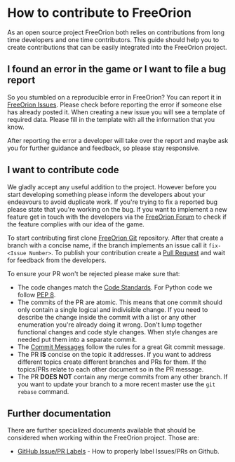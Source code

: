 # How to contribute to FreeOrion

As an open source project FreeOrion both relies on contributions from long time
developers and one time contributors.  This guide should help you to create
contributions that can be easily integrated into the FreeOrion project.


## I found an error in the game or I want to file a bug report

So you stumbled on a reproducible error in FreeOrion?  You can report it in
[FreeOrion Issues].  Please check before reporting the error if
someone else has already posted it.  When creating a new issue you will see a
template of required data.  Please fill in the template with all the information
that you know.

After reporting the error a developer will take over the report and maybe ask
you for further guidance and feedback, so please stay responsive.


## I want to contribute code

We gladly accept any useful addition to the project.  However before you start
developing something please inform the developers about your endeavours to avoid
duplicate work.  If you're trying to fix a reported bug please state that you're
working on the bug.  If you want to implement a new feature get in touch with
the developers via the [FreeOrion Forum] to check if the feature complies with
our idea of the game.

To start contributing first clone [FreeOrion Git] repository.  After that create
a branch with a concise name, if the branch implements an issue call it
`fix-<Issue Number>`.  To publish your contribution create a [Pull Request] and
wait for feedback from the developers.

To ensure your PR won't be rejected please make sure that:

* The code changes match the [Code Standards].  For Python code we follow
  [PEP 8].
* The commits of the PR are atomic.  This means that one commit should only
  contain a single logical and indivisible change.  If you need to describe the
  change inside the commit with a list or any other enumeration you're already
  doing it wrong.  Don't lump together functional changes and code style
  changes.  When style changes are needed put them into a separate commit.
* The [Commit Messages] follow the rules for a great Git commit message.
* The PR **IS** concise on the topic it addresses.  If you want to address
  different topics create different branches and PRs for them.  If the
  topics/PRs relate to each other document so in the PR message.
* The PR **DOES NOT** contain any merge commits from any other branch.  If you
  want to update your branch to a more recent master use the `git rebase`
  command.


## Further documentation

There are further specialized documents available that should be considered
when working within the FreeOrion project.  Those are:

* [GitHub Issue/PR Labels] - How to properly label Issues/PRs on Github.


[FreeOrion Git]: https://github.com/freeorion/freeorion.git
[FreeOrion Issues]: https://github.com/freeorion/freeorion/issues
[FreeOrion Forum]: http://www.freeorion.org/forum/
[GitHub Issue/PR Labels]: .github/labels.md
[Code Standards]: http://www.freeorion.org/index.php/Code_Standards
[Pull Request]: https://help.github.com/articles/proposing-changes-to-a-project-with-pull-requests/
[Commit Messages]: http://chris.beams.io/posts/git-commit/
[PEP 8]: https://www.python.org/dev/peps/pep-0008/

